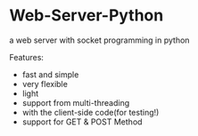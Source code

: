 # Web-Server-Python
 a web server with socket programming in python

Features:

* fast and simple
* very flexible
* light
* support from multi-threading
* with the client-side code(for testing!)
* support for GET & POST Method
